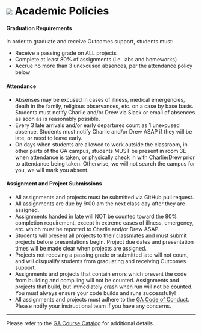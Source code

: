 # ![](https://ga-dash.s3.amazonaws.com/production/assets/logo-9f88ae6c9c3871690e33280fcf557f33.png) Academic Policies

#### Graduation Requirements
In order to graduate and receive Outcomes support, students must:
- Receive a passing grade on ALL projects
- Complete at least 80% of assignments (i.e. labs and homeworks)
- Accrue no more than 3 unexcused absences, per the attendance policy below

#### Attendance
- Absenses may be excused in cases of illness, medical emergencies, death in the family, religious observances, etc. on a case by base basis. Students must notify Charlie and/or Drew via Slack or email of absences as soon as is reasonably possible.
- Every 3 late arrivals and/or early departures count as 1 unexcused absence. Students must notify Charlie and/or Drew ASAP if they will be late, or need to leave early.
- On days when students are allowed to work outside the classroom, in other parts of the GA campus, students MUST be present in room 3E when attendance is taken, or physically check in with Charlie/Drew prior to attendance being taken. Otherwise, we will not search the campus for you, we will mark you absent.

#### Assignment and Project Submissions
- All assignments and projects must be submitted via GitHub pull request.
- All assignments are due by 9:00 am the next class day after they are assigned.
- Assignments handed in late will NOT be counted toward the 80% completion requirement, except in extreme cases of illness, emergency, etc. which must be reported to Charlie and/or Drew ASAP.
- Students will present all projects to their classmates and must submit projects before presentations begin. Project due dates and presentation times will be made clear when projects are assigned. 
- Projects not receving a passing grade or submitted late will not count, and will disqualify students from graduating and receiving Outcomes support.
- Assignments and projects that contain errors which prevent the code from building and compiling will not be counted. Assignments and projects that build, but immediately crash when run will not be counted. You must always ensure your code builds and runs successfully!
- All assignments and projects must adhere to the [GA Code of Conduct](code-of-conduct.md). Please notify your instructional team if you have any concerns.

---

Please refer to the [GA Course Catalog](https://ga-core.s3.amazonaws.com/cms/files/files/000/004/365/original/GA_Catalog-NYC_v1v6_20160910_bvm.pdf#page=19) for additional details.
